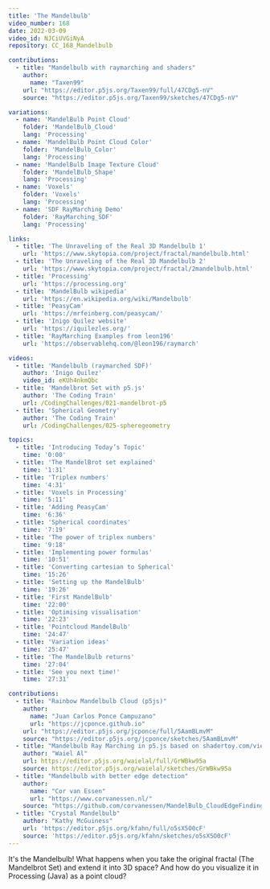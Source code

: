 ```yaml
---
title: 'The Mandelbulb'
video_number: 168
date: 2022-03-09
video_id: NJCiUVGiNyA
repository: CC_168_Mandelbulb

contributions:
  - title: "Mandelbulb with raymarching and shaders"
    author:
      name: "Taxen99"
    url: "https://editor.p5js.org/Taxen99/full/47CDg5-nV"
    source: "https://editor.p5js.org/Taxen99/sketches/47CDg5-nV"

variations:
  - name: 'MandelBulb Point Cloud'
    folder: 'MandelBulb_Cloud'
    lang: 'Processing'
  - name: 'MandelBulb Point Cloud Color'
    folder: 'MandelBulb_Color'
    lang: 'Processing'
  - name: 'MandelBulb Image Texture Cloud'
    folder: 'MandelBulb_Shape'
    lang: 'Processing'
  - name: 'Voxels'
    folder: 'Voxels'
    lang: 'Processing'
  - name: 'SDF RayMarching Demo'
    folder: 'RayMarching_SDF'
    lang: 'Processing'

links:
  - title: 'The Unraveling of the Real 3D Mandelbulb 1'
    url: 'https://www.skytopia.com/project/fractal/mandelbulb.html'
  - title: 'The Unraveling of the Real 3D Mandelbulb 2'
    url: 'https://www.skytopia.com/project/fractal/2mandelbulb.html'
  - title: 'Processing'
    url: 'https://processing.org'
  - title: 'MandelBulb wikipedia'
    url: 'https://en.wikipedia.org/wiki/Mandelbulb'
  - title: 'PeasyCam'
    url: 'https://mrfeinberg.com/peasycam/'
  - title: 'Inigo Quilez website'
    url: 'https://iquilezles.org/'
  - title: 'RayMarching Examples from leon196'
    url: 'https://observablehq.com/@leon196/raymarch'

videos:
  - title: 'Mandelbulb (raymarched SDF)'
    author: 'Inigo Quilez'
    video_id: eKUh4nkmQbc
  - title: 'Mandelbrot Set with p5.js'
    author: 'The Coding Train'
    url: /CodingChallenges/021-mandelbrot-p5
  - title: 'Spherical Geometry'
    author: 'The Coding Train'
    url: /CodingChallenges/025-spheregeometry

topics:
  - title: 'Introducing Today’s Topic'
    time: '0:00'
  - title: 'The MandelBrot set explained'
    time: '1:31'
  - title: 'Triplex numbers'
    time: '4:31'
  - title: 'Voxels in Processing'
    time: '5:11'
  - title: 'Adding PeasyCam'
    time: '6:36'
  - title: 'Spherical coordinates'
    time: '7:19'
  - title: 'The power of triplex numbers'
    time: '9:18'
  - title: 'Implementing power formulas'
    time: '10:51'
  - title: 'Converting cartesian to Spherical'
    time: '15:26'
  - title: 'Setting up the MandelBulb'
    time: '19:26'
  - title: 'First MandelBulb'
    time: '22:00'
  - title: 'Optimising visualisation'
    time: '22:23'
  - title: 'Pointcloud MandelBulb'
    time: '24:47'
  - title: 'Variation ideas'
    time: '25:47'
  - title: 'The MandelBulb returns'
    time: '27:04'
  - title: 'See you next time!'
    time: '27:31'

contributions:
  - title: "Rainbow Mandelbulb Cloud (p5js)"
    author:
      name: "Juan Carlos Ponce Campuzano"
      url: "https://jcponce.github.io"
    url: "https://editor.p5js.org/jcponce/full/5AamBLmvM"
    source: "https://editor.p5js.org/jcponce/sketches/5AamBLmvM"
  - title: "Mandelbulb Ray Marching in p5.js based on shadertoy.com/view/wdjGWR"
    author: "Waiel Al"
    url: https://editor.p5js.org/waielal/full/GrWBkw95a
    source: https://editor.p5js.org/waielal/sketches/GrWBkw95a
  - title: "Mandelbulb with better edge detection"
    author:
      name: "Cor van Essen"
      url: "https://www.corvanessen.nl/"
    source: "https://github.com/corvanessen/MandelBulb_CloudEdgeFinding"
  - title: "Crystal Mandelbulb"
    author: "Kathy McGuiness"
    url: 'https://editor.p5js.org/kfahn/full/o5sX5O0cF'
    source: 'https://editor.p5js.org/kfahn/sketches/o5sX5O0cF'
---
```


It's the Mandelbulb! What happens when you take the original fractal (The Mandelbrot Set) and extend it into 3D space? And how do you visualize it in Processing (Java) as a point cloud?
